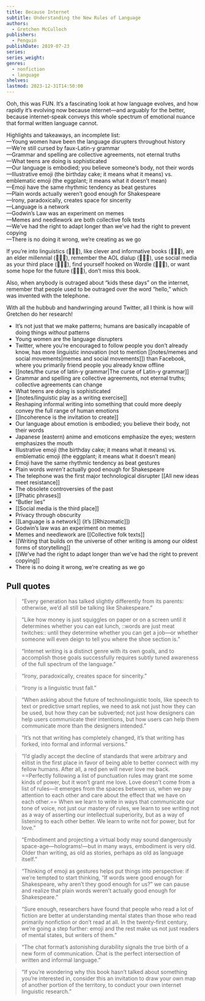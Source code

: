```yaml
---
title: Because Internet
subtitle: Understanding the New Rules of Language
authors:
  - Gretchen McCulloch
publishers:
  - Penguin
publishDate: 2019-07-23
series: 
series_weight: 
genres:
  - nonfiction
  - language
shelves: 
lastmod: 2023-12-31T14:50:00
---
```

Ooh, this was FUN. It’s a fascinating look at how language evolves, and how rapidly it’s evolving now because internet—and arguably for the better, because internet-speak conveys this whole spectrum of emotional nuance that formal written language cannot.  

Highlights and takeaways, an incomplete list:  
—Young women have been the language disrupters throughout history  
—We’re still cursed by faux-Latin-y grammar  
—Grammar and spelling are collective agreements, not eternal truths  
—What teens are doing is sophisticated  
—Our language is embodied; you believe someone’s body, not their words  
—Illustrative emoji (the birthday cake; it means what it means) vs. emblematic emoji (the eggplant; it means what it doesn’t mean)  
—Emoji have the same rhythmic tendency as beat gestures  
—Plain words actually weren’t good enough for Shakespeare  
—Irony, paradoxically, creates space for sincerity  
—Language is a network  
—Godwin’s Law was an experiment on memes  
—Memes and needlework are both collective folk texts  
—We’ve had the right to adapt longer than we’ve had the right to prevent copying  
—There is no doing it wrong, we’re creating as we go

If you’re into linguistics (🙋🏻‍♀️), like clever and informative books (🙋🏻‍♀️), are an elder millennial (🙋🏻‍♀️), remember the AOL dialup (🙋🏻‍♀️), use social media as your third place (🙋🏻‍♀️), find yourself hooked on Wordle (🙋🏻‍♀️), or want some hope for the future (🙋🏻‍♀️), don’t miss this book.

Also, when anybody is outraged about “kids these days” on the internet, remember that people used to be outraged over the word “hello,” which was invented with the telephone.

With all the hubbub and handwringing around Twitter, all I think is how will Gretchen do her research! 

* It’s not just that we make patterns; humans are basically incapable of doing things *without* patterns
* Young women are the language disrupters
* Twitter, where you’re encouraged to follow people you don’t already know, has more linguistic innovation (not to mention [[notes/memes and social movements|memes and social movements]]) than Facebook, where you primarily friend people you already know offline
* [[notes/the curse of latin-y grammar|The curse of Latin-y grammar]]
* Grammar and spelling are collective agreements, not eternal truths; collective agreements can change
* What teens are doing is sophisticated
* [[notes/linguistic play as a writing exercise]]
* Reshaping informal writing into something that could more deeply convey the full range of human emotions
* [[Incoherence is the invitation to create]]
* Our language about emotion is embodied; you believe their body, not their words
* Japanese (eastern) anime and emoticons emphasize the eyes; western emphasizes the mouth
* Illustrative emoji (the birthday cake; it means what it means) vs. emblematic emoji (the eggplant; it means what it doesn’t mean)
* Emoji have the same rhythmic tendency as beat gestures
* Plain words *weren’t* actually good enough for Shakespeare
* The telephone was the first major technological disrupter [[All new ideas meet resistance]]
* The obsolete controversies of the past
* [[Phatic phrases]]
* “Butler lies”
* [[Social media is the third place]]
* Privacy through obscurity
* [[Language is a network]] (it’s [[Rhizomatic]])
* Godwin’s law was an experiment on memes
* Memes and needlework are [[Collective folk texts]]
* [[Writing that builds on the universe of other writing is among our oldest forms of storytelling]]
* [[We’ve had the right to adapt longer than we’ve had the right to prevent copying]]
* There is no doing it wrong, we’re creating as we go


## Pull quotes
> “Every generation has talked slightly differently from its parents: otherwise, we’d all still be talking like Shakespeare.”

> “Like how money is just squiggles on paper or on a screen until it determines whether you can eat lunch, ::words are just meat twitches:: until they determine whether you can get a job—or whether someone will even deign to tell you where the shoe section is.”

> “Internet writing is a distinct genre with its own goals, and to accomplish those goals successfully requires subtly tuned awareness of the full spectrum of the language.”

> “Irony, paradoxically, creates space for sincerity.” 

> “Irony is a linguistic trust fall.”

> “When asking about the future of technolinguistic tools, like speech to text or predictive smart replies, we need to ask not just how they can be used, but how they can be subverted; not just how designers can help users communicate their intentions, but how users can help them communicate more than the designers intended.”

> “It’s not that writing has completely changed, it’s that writing has forked, into formal and informal versions.”

> “I’d gladly accept the decline of standards that were arbitrary and elitist in the first place in favor of being able to better connect with my fellow humans. After all, a red pen will never love me back. ==Perfectly following a list of punctuation rules may grant me some kinds of power, but it won’t grant me love. Love doesn’t come from a list of rules—it emerges from the spaces between us, when we pay attention to each other and care about the effect that we have on each other.== When we learn to write in ways that communicate our tone of voice, not just our mastery of rules, we learn to see writing not as a way of asserting our intellectual superiority, but as a way of listening to each other better. We learn to write not for power, but for love.”

> “Embodiment and projecting a virtual body may sound dangerously space-age—holograms!—but in many ways, embodiment is very old. Older than writing, as old as stories, perhaps as old as language itself.” 

> “Thinking of emoji as gestures helps put things into perspective: if we’re tempted to start thinking, “If words were good enough for Shakespeare, why aren’t they good enough for us?” we can pause and realize that plain words weren’t actually good enough for Shakespeare.”

> “Sure enough, researchers have found that people who read a lot of fiction are better at understanding mental states than those who read primarily nonfiction or don’t read at all. In the twenty-first century, we’re going a step further: emoji and the rest make us not just readers of mental states, but writers of them.”

> “The chat format’s astonishing durability signals the true birth of a new form of communication. Chat is the perfect intersection of written and informal language.” 

> “If you’re wondering why this book hasn’t talked about something you’re interested in, consider this an invitation to draw your own map of another portion of the territory, to conduct your own internet linguistic research.”